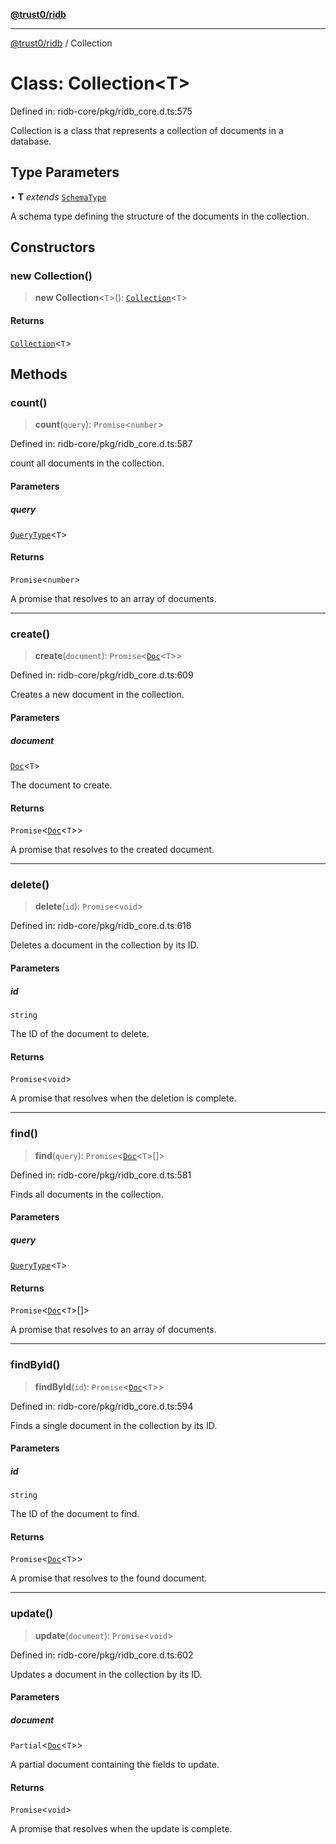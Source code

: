 [**@trust0/ridb**](../README.md)

***

[@trust0/ridb](../README.md) / Collection

# Class: Collection\<T\>

Defined in: ridb-core/pkg/ridb\_core.d.ts:575

Collection is a class that represents a collection of documents in a database.

## Type Parameters

• **T** *extends* [`SchemaType`](../type-aliases/SchemaType.md)

A schema type defining the structure of the documents in the collection.

## Constructors

### new Collection()

> **new Collection**\<`T`\>(): [`Collection`](Collection.md)\<`T`\>

#### Returns

[`Collection`](Collection.md)\<`T`\>

## Methods

### count()

> **count**(`query`): `Promise`\<`number`\>

Defined in: ridb-core/pkg/ridb\_core.d.ts:587

count all documents in the collection.

#### Parameters

##### query

[`QueryType`](../type-aliases/QueryType.md)\<`T`\>

#### Returns

`Promise`\<`number`\>

A promise that resolves to an array of documents.

***

### create()

> **create**(`document`): `Promise`\<[`Doc`](../type-aliases/Doc.md)\<`T`\>\>

Defined in: ridb-core/pkg/ridb\_core.d.ts:609

Creates a new document in the collection.

#### Parameters

##### document

[`Doc`](../type-aliases/Doc.md)\<`T`\>

The document to create.

#### Returns

`Promise`\<[`Doc`](../type-aliases/Doc.md)\<`T`\>\>

A promise that resolves to the created document.

***

### delete()

> **delete**(`id`): `Promise`\<`void`\>

Defined in: ridb-core/pkg/ridb\_core.d.ts:616

Deletes a document in the collection by its ID.

#### Parameters

##### id

`string`

The ID of the document to delete.

#### Returns

`Promise`\<`void`\>

A promise that resolves when the deletion is complete.

***

### find()

> **find**(`query`): `Promise`\<[`Doc`](../type-aliases/Doc.md)\<`T`\>[]\>

Defined in: ridb-core/pkg/ridb\_core.d.ts:581

Finds all documents in the collection.

#### Parameters

##### query

[`QueryType`](../type-aliases/QueryType.md)\<`T`\>

#### Returns

`Promise`\<[`Doc`](../type-aliases/Doc.md)\<`T`\>[]\>

A promise that resolves to an array of documents.

***

### findById()

> **findById**(`id`): `Promise`\<[`Doc`](../type-aliases/Doc.md)\<`T`\>\>

Defined in: ridb-core/pkg/ridb\_core.d.ts:594

Finds a single document in the collection by its ID.

#### Parameters

##### id

`string`

The ID of the document to find.

#### Returns

`Promise`\<[`Doc`](../type-aliases/Doc.md)\<`T`\>\>

A promise that resolves to the found document.

***

### update()

> **update**(`document`): `Promise`\<`void`\>

Defined in: ridb-core/pkg/ridb\_core.d.ts:602

Updates a document in the collection by its ID.

#### Parameters

##### document

`Partial`\<[`Doc`](../type-aliases/Doc.md)\<`T`\>\>

A partial document containing the fields to update.

#### Returns

`Promise`\<`void`\>

A promise that resolves when the update is complete.
